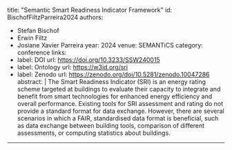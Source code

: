 title: "Semantic Smart Readiness Indicator Framework"
id: BischofFiltzParreira2024
authors:
  - Stefan Bischof
  - Erwin Filtz
  - Josiane Xavier Parreira
year: 2024
venue: SEMANTiCS
category: conference
links:
  - label: DOI
    url: https://doi.org/10.3233/SSW240015
  - label: Ontology
    url: https://w3id.org/sri
  - label: Zenodo
    url: https://zenodo.org/doi/10.5281/zenodo.10047286
abstract: |
  The Smart Readiness Indicator (SRI) is an energy rating scheme targeted at buildings to evaluate their capacity to integrate and benefit from smart technologies for enhanced energy efficiency and overall performance. Existing tools for SRI assessment and rating do not provide a standard format for data exchange. However, there are several scenarios in which a FAIR, standardised data format is beneficial, such as data exchange between building tools, comparison of different assessments, or computing statistics about buildings.
---

